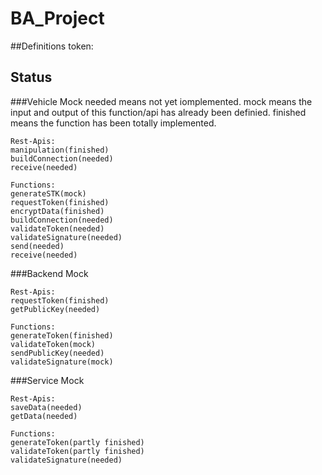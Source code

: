 # BA_Project

##Definitions
token: 


## Status
###Vehicle Mock
needed means not yet iomplemented.
mock means the input and output of this function/api has already been definied. 
finished means the function has been totally implemented.

```
Rest-Apis:
manipulation(finished)
buildConnection(needed)
receive(needed)

Functions: 
generateSTK(mock)
requestToken(finished)
encryptData(finished)
buildConnection(needed)
validateToken(needed)
validateSignature(needed)
send(needed)
receive(needed)
```

###Backend Mock

```
Rest-Apis:
requestToken(finished)
getPublicKey(needed)

Functions: 
generateToken(finished)
validateToken(mock)
sendPublicKey(needed)
validateSignature(mock)
```

###Service Mock
```
Rest-Apis:
saveData(needed)
getData(needed)

Functions: 
generateToken(partly finished)
validateToken(partly finished)
validateSignature(needed)
```



 
